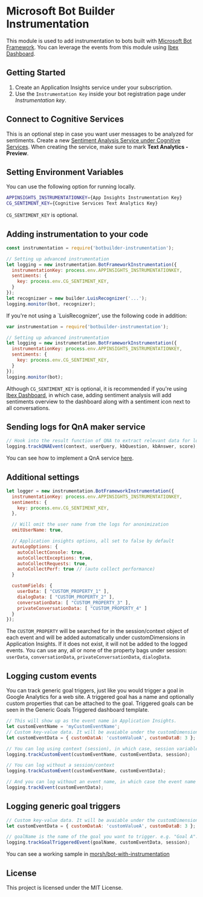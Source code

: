 # Microsoft Bot Builder Instrumentation
This module is used to add instrumentation to bots built with [Microsoft Bot Framework](https://dev.botframework.com/).
You can leverage the events from this module using [Ibex Dashboard](https://github.com/CatalystCode/ibex-dashboard).

## Getting Started

1. Create an Application Insights service under your subscription.
2. Use the `Instrumentation Key` inside your bot registration page under _Instrumentation key_.


## Connect to Cognitive Services
This is an optional step in case you want user messages to be analyzed for sentiments.
Create a new [Sentiment Analysis Service under Cognitive Services](https://www.microsoft.com/cognitive-services/en-us/text-analytics-api).
When creating the service, make sure to mark **Text Analytics - Preview**.

## Setting Environment Variables
You can use the following option for running locally.

```bash
APPINSIGHTS_INSTRUMENTATIONKEY={App Insights Instrumentation Key}
CG_SENTIMENT_KEY={Cognitive Services Text Analytics Key}
```

`CG_SENTIMENT_KEY` is optional.

## Adding instrumentation to your code

```js
const instrumentation = require('botbuilder-instrumentation');

// Setting up advanced instrumentation
let logging = new instrumentation.BotFrameworkInstrumentation({ 
  instrumentationKey: process.env.APPINSIGHTS_INSTRUMENTATIONKEY,
  sentiments: {
    key: process.env.CG_SENTIMENT_KEY,
  }
});
let recognizaer = new builder.LuisRecognizer('...');
logging.monitor(bot, recognizer);
``` 

If you're not using a `LuisRecognizer', use the following code in addition:

```js
var instrumentation = require('botbuilder-instrumentation');

// Setting up advanced instrumentation
let logging = new instrumentation.BotFrameworkInstrumentation({ 
  instrumentationKey: process.env.APPINSIGHTS_INSTRUMENTATIONKEY,
  sentiments: {
    key: process.env.CG_SENTIMENT_KEY,
  }
});
logging.monitor(bot);
```

Although `CG_SENTIMENT_KEY` is optional, it is recommended if you're using [Ibex Dashboard](https://github.com/CatalystCode/ibex-dashboard), in which case, adding sentiment analysis will add sentiments overview to the dashboard along with a sentiment icon next to all conversations.

## Sending logs for QnA maker service

```js
// Hook into the result function of QNA to extract relevant data for logging.
logging.trackQNAEvent(context, userQuery, kbQuestion, kbAnswer, score);
```

You can see how to implement a QnA service [here](https://github.com/Microsoft/BotBuilder-CognitiveServices/tree/master/Node/samples/QnAMakerWithFunctionOverrides).

## Additional settings

```js
let logger = new instrumentation.BotFrameworkInstrumentation({
  instrumentationKey: process.env.APPINSIGHTS_INSTRUMENTATIONKEY,
  sentiments: {
    key: process.env.CG_SENTIMENT_KEY,
  },

  // Will omit the user name from the logs for anonimization
  omitUserName: true,

  // Application insights options, all set to false by default
  autoLogOptions: { 
    autoCollectConsole: true,
    autoCollectExceptions: true,
    autoCollectRequests: true,
    autoCollectPerf: true // (auto collect performance)
  }

  customFields: {
    userData: [ "CUSTOM_PROPERTY_1" ],
    dialogData: [ "CUSTOM_PROPERTY_2" ],
    conversationData: [ "CUSTOM_PROPERTY_3" ],
    privateConversationData: [ "CUSTOM_PROPERTY_4" ]
  }
});
```

The `CUSTOM_PROPERTY` will be searched for in the session/context object of each event and will be added automatically under customDimensions in Application Insights.
If it does not exist, it will not be added to the logged events.
You can use any, all or none of the property bags under session: `userData`, `conversationData`, `privateConversationData`, `dialogData`.

## Logging custom events

You can track generic goal triggers, just like you would trigger a goal in Google Analytics for a web site. A triggered goal has a name and
optionally custom properties that can be attached to the goal. Triggered goals can be seen in the Generic Goals Triggered dashboard template.

```js
// This will show up as the event name in Application Insights.
let customEventName = 'myCustomEventName';
// Custom key-value data. It will be avaiable under the customDimensions column in Application Insights.
let customEventData = { customDataA: 'customValueA', customDataB: 3 };

// You can log using context (session), in which case, session variables like timespan, userId etc will also be logged
logging.trackCustomEvent(customEventName, customEventData, session); 

// You can log without a session/context
logging.trackCustomEvent(customEventName, customEventData); 

// And you can log without an event name, in which case the event name will be 'MBFEvent.CustomEvent'
logging.trackEvent(customEventData);
```

## Logging generic goal triggers

```js
// Custom key-value data. It will be avaiable under the customDimensions column in Application Insights.
let customEventData = { customDataA: 'customValueA', customDataB: 3 };

// goalName is the name of the goal you want to trigger. e.g. "Goal A". You log using context (session), in which case, session variables like timespan, userId etc will also be logged
logging.trackGoalTriggeredEvent(goalName, customEventData, session); 

```

You can see a working sample in [morsh/bot-with-instrumentation](https://github.com/morsh/bot-with-instrumentation)

## License
This project is licensed under the MIT License.